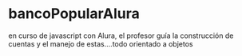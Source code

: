 # bancoPopularAlura
en curso de javascript con Alura, el profesor guía la construcción de cuentas y el manejo de estas....todo orientado a objetos
